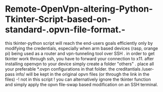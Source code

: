 # Remote-OpenVpn-altering-Python-Tkinter-Script-based-on-standard-.opvn-file-format.-
this tkinter-python script will reach the end-users goals efficiently only by modifying the credentials, especially when arm based devices (rasp, orange pi) being used as a router and vpn-tunneling tool over SSH . 
in order to get tkinter work through ssh, you have to forward your connection to x11. 
after installing openvpn to your device simply create a folder "others" .
place all your preferable *.ovpn configurations in that folder. 
the creditantials /user-pass info/ will be kept in the original opvn files (or through the link in the files) -! not in this script ! 
you can alternatively ignore the tkinter function and simply apply the opvn file-swap based modification on an SSH terminal. 


